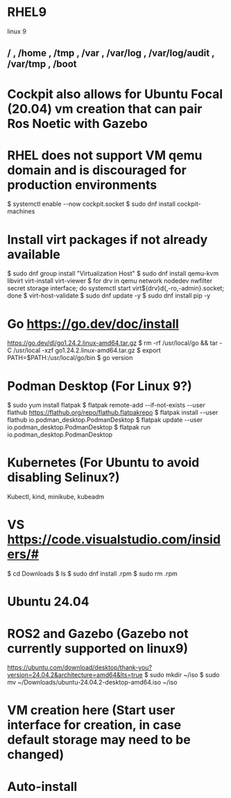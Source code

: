 # RHEL9

linux 9 
## / , /home , /tmp , /var , /var/log , /var/log/audit , /var/tmp , /boot  ##

# Cockpit also allows for Ubuntu Focal (20.04) vm creation that can pair Ros Noetic with Gazebo
# RHEL does not support VM qemu domain and is discouraged for production environments
$ systemctl enable --now cockpit.socket 
$ sudo dnf install cockpit-machines
# Install virt packages if not already available
$ sudo dnf group install "Virtualization Host"
$ sudo dnf install qemu-kvm libvirt virt-install virt-viewer
$ for drv in qemu network nodedev nwfilter secret storage interface; do systemctl start virt${drv}d{,-ro,-admin}.socket; done
$ virt-host-validate
$ sudo dnf update -y 
$ sudo dnf install pip -y 

# Go https://go.dev/doc/install 
https://go.dev/dl/go1.24.2.linux-amd64.tar.gz
$ rm -rf /usr/local/go && tar -C /usr/local -xzf go1.24.2.linux-amd64.tar.gz 
$ export PATH=$PATH:/usr/local/go/bin 
$ go version 

# Podman Desktop (For Linux 9?)
$ sudo yum install flatpak 
$ flatpak remote-add --if-not-exists --user flathub https://flathub.org/repo/flathub.flatpakrepo 
$ flatpak install --user flathub io.podman_desktop.PodmanDesktop 
$ flatpak update --user io.podman_desktop.PodmanDesktop 
$ flatpak run io.podman_desktop.PodmanDesktop 

# Kubernetes (For Ubuntu to avoid disabling Selinux?)
Kubectl, kind, minikube, kubeadm 

# VS  https://code.visualstudio.com/insiders/#
$ cd Downloads 
$ ls 
$ sudo dnf install <code-insiders>.rpm 
$ sudo rm <code-insiders>.rpm 

# Ubuntu 24.04 
# ROS2 and Gazebo (Gazebo not currently supported on linux9)  
https://ubuntu.com/download/desktop/thank-you?version=24.04.2&architecture=amd64&lts=true
$ sudo mkdir ~/iso
$ sudo mv ~/Downloads/ubuntu-24.04.2-desktop-amd64.iso ~/iso
# VM creation here (Start user interface for creation, in case default storage may need to be changed)
# Auto-install




 

  

 
